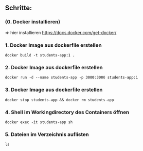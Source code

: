 ## Schritte:

### (0. Docker installieren) 
=> hier installieren https://docs.docker.com/get-docker/

### 1. Docker Image aus dockerfile erstellen
`docker build -t students-app:1 .`

### 2. Docker Image aus dockerfile erstellen
`docker run -d --name students-app -p 3000:3000 students-app:1`

### 3. Docker Image aus dockerfile erstellen
`docker stop students-app && docker rm students-app`

### 4. Shell im Workingdirectory des Containers öffnen 
`docker exec -it students-app sh`

### 5. Dateien im Verzeichnis auflisten
`ls`
